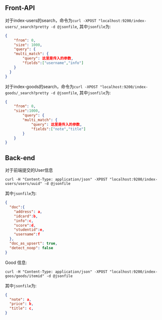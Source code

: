 ## Front-API

对于index-users的search，命令为`curl -XPOST "localhost:9200/index-users/_search?pretty -d @jsonfile`, 其中`jsonfile`为:

```json
{
	"from": 0,
    "size": 1000,
    "query": {
  	"multi_match": {
    	"query": 这里是传入的参数,
  		"fields":["username","info"]
  	}
  }
}
```

对于index-goods的search，命令为`curl -XPOST "localhost:9200/index-goods/_search?pretty -d @jsonfile`, 其中`jsonfile`为:

```json
{
    "from": 0,
    "size":1000,
		"query": {
  		"multi_match": {
    		"query": 这里是传入的参数,
  			"fields":["note","title"]
  		}
  	}
}
```



## Back-end

对于前端提交的User信息

`curl -H "Content-Type: application/json" -XPOST "localhost:9200/index-users/users/uuid" -d @jsonfile`

其中`jsonfile`为:

```json
{
  "doc":{
    "address": a,
    "idcard":b,
    "info":c,
    "score":d,
    "studentid":e,
    "username":f
  },
  "doc_as_upsert": true,
  "detect_noop": false
}
```



Good 信息:

`curl -H "Content-Type: application/json" -XPOST "localhost:9200/index-goos/goods/itemid" -d @jsonfile`

其中`jsonfile`为:

```json
{
  "note": a,
  "price": b,
  "title": c,
}
```

